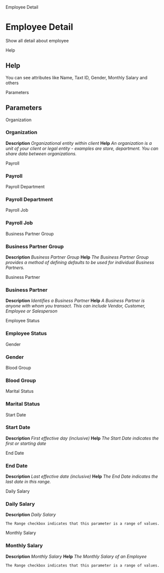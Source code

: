 
Employee Detail
# Employee Detail


Show all detail about employee

Help
## Help

You can see attributes like Name, Taxt ID, Gender, Monthly Salary and others

Parameters
## Parameters


Organization
### Organization

**Description**
 *Organizational entity within client*
**Help**
 *An organization is a unit of your client or legal entity - examples are store, department. You can share data between organizations.*

Payroll
### Payroll


Payroll Department
### Payroll Department


Payroll Job
### Payroll Job


Business Partner Group
### Business Partner Group

**Description**
 *Business Partner Group*
**Help**
 *The Business Partner Group provides a method of defining defaults to be used for individual Business Partners.*

Business Partner
### Business Partner

**Description**
 *Identifies a Business Partner*
**Help**
 *A Business Partner is anyone with whom you transact.  This can include Vendor, Customer, Employee or Salesperson*

Employee Status
### Employee Status


Gender
### Gender


Blood Group
### Blood Group


Marital Status
### Marital Status


Start Date
### Start Date

**Description**
 *First effective day (inclusive)*
**Help**
 *The Start Date indicates the first or starting date*

End Date
### End Date

**Description**
 *Last effective date (inclusive)*
**Help**
 *The End Date indicates the last date in this range.*

Daily Salary
### Daily Salary

**Description**
 *Daily Salary*

```
The Range checkbox indicates that this parameter is a range of values.
```
Monthly Salary
### Monthly Salary

**Description**
 *Monthly Salary*
**Help**
 *The Monthly Salary of an Employee*

```
The Range checkbox indicates that this parameter is a range of values.
```